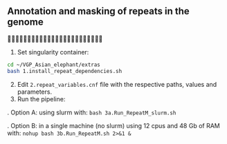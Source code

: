## Annotation and masking of repeats in the genome
🐘🧬😷🐘🧬😷🐘🧬😷🐘🧬😷🐘🧬😷🐘🧬😷🐘🧬😷🐘🧬😷

1) Set singularity container:
```bash
cd ~/VGP_Asian_elephant/extras
bash 1.install_repeat_dependencies.sh
```
2) Edit `2.repeat_variables.cnf` file with the respective paths, values and parameters.
3) Run the pipeline:

. Option A: using slurm with: `bash 3a.Run_RepeatM_slurm.sh`

. Option B: in a single machine (no slurm) using 12 cpus and 48 Gb of RAM with: `nohup bash 3b.Run_RepeatM.sh 2>&1 &`
